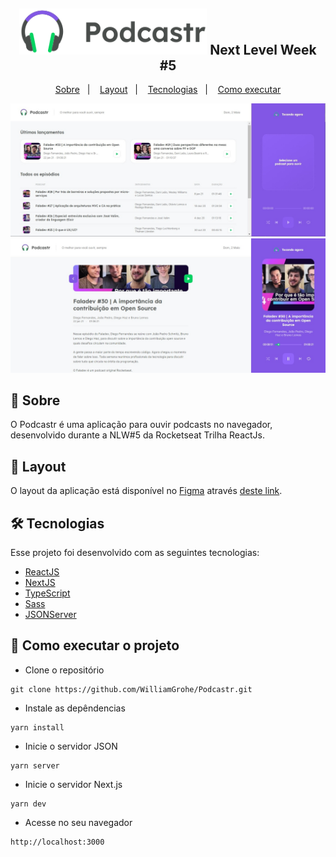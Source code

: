 ﻿<h2 align="center">
  <img alt="NextLevelWeek" title="#NextLevelWeek" src="https://raw.githubusercontent.com/WilliamGrohe/Podcastr/057820e3acbc26b99ceb54e2b5e2dff1603f735e/public/logo.svg" width="300px">
  Next Level Week #5
</h2>

<p align="center">
  <a href="#-sobre">Sobre</a>&nbsp;&nbsp;&nbsp;|&nbsp;&nbsp;&nbsp;
  <a href="#art-layout">Layout</a>&nbsp;&nbsp;&nbsp;|&nbsp;&nbsp;&nbsp;
  <a href="#-tecnologias">Tecnologias</a>&nbsp;&nbsp;&nbsp;|&nbsp;&nbsp;&nbsp;
  <a href="#-como-executar-o-projeto">Como executar</a>
</p>

![Home](https://github.com/WilliamGrohe/Podcastr/blob/master/public/home.jpg?raw=trueg)
![Episódio](https://github.com/WilliamGrohe/Podcastr/blob/master/public/episode.jpg?raw=true)

## 📖 Sobre

O Podcastr é uma aplicação para ouvir podcasts no navegador, desenvolvido durante a NLW#5 da Rocketseat Trilha ReactJs.

## :art: Layout

O layout da aplicação está disponível no [Figma](https://www.figma.com/) através [deste link](https://www.figma.com/file/UwFEntsHpHYJlHNQAQr4gA/Podcastr?node-id=160%3A2761).


## 🛠 Tecnologias

Esse projeto foi desenvolvido com as seguintes tecnologias:

-   [ReactJS](https://www.reactjs.org/)
-   [NextJS](https://nextjs.org/)
-   [TypeScript](https://www.typescriptlang.org/)
-   [Sass](https://sass-lang.com/)
-   [JSONServer](https://github.com/typicode/json-server)

## 🚀 Como executar o projeto

-   Clone o repositório

```
git clone https://github.com/WilliamGrohe/Podcastr.git
```

-   Instale as depêndencias
```
yarn install
```

-   Inicie o servidor JSON

```
yarn server 
```

-   Inicie o servidor Next.js
```
yarn dev
```

-   Acesse no seu navegador

```
http://localhost:3000
```
